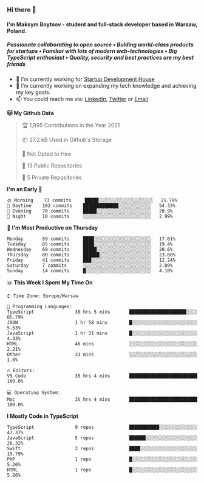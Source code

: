 ### Hi there 👋
#### I'm Maksym Boytsov - student and full-stack developer based in Warsaw, Poland.

##### Passionate collaborating to open source • Bulding world-class products for startups • Familiar with lots of modern web-technologies • Big TypeScript enthusiast • Quality, security and best practices are my best friends

- 💼 I’m currently working for [Startup Development House](https://start-up.house/en)
- 🔭 I’m currently working on expanding my tech knowledge and achieving my key goals.
- 📫 You could reach me via: [LinkedIn](https://www.linkedin.com/in/maksym-boytsov/), [Twitter](https://twitter.com/maksymboytsov) or [Email](mailto:maksym.boytsov@gmail.com?subject=[GitHub])

<!--START_SECTION:waka-->
**🐱 My Github Data** 

> 🏆 1,895 Contributions in the Year 2021
 > 
> 📦 27.2 kB Used in Github's Storage 
 > 
> 🚫 Not Opted to Hire
 > 
> 📜 13 Public Repositories 
 > 
> 🔑 5 Private Repositories  
 > 
**I'm an Early 🐤** 

```text
🌞 Morning    73 commits     █████░░░░░░░░░░░░░░░░░░░░   21.79% 
🌆 Daytime    182 commits    █████████████░░░░░░░░░░░░   54.33% 
🌃 Evening    70 commits     █████░░░░░░░░░░░░░░░░░░░░   20.9% 
🌙 Night      10 commits     ░░░░░░░░░░░░░░░░░░░░░░░░░   2.99%

```
📅 **I'm Most Productive on Thursday** 

```text
Monday       59 commits     ████░░░░░░░░░░░░░░░░░░░░░   17.61% 
Tuesday      65 commits     ████░░░░░░░░░░░░░░░░░░░░░   19.4% 
Wednesday    69 commits     █████░░░░░░░░░░░░░░░░░░░░   20.6% 
Thursday     80 commits     ██████░░░░░░░░░░░░░░░░░░░   23.88% 
Friday       41 commits     ███░░░░░░░░░░░░░░░░░░░░░░   12.24% 
Saturday     7 commits      ░░░░░░░░░░░░░░░░░░░░░░░░░   2.09% 
Sunday       14 commits     █░░░░░░░░░░░░░░░░░░░░░░░░   4.18%

```


📊 **This Week I Spent My Time On** 

```text
⌚︎ Time Zone: Europe/Warsaw

💬 Programming Languages: 
TypeScript               30 hrs 5 mins       █████████████████████░░░░   85.79% 
JSON                     1 hr 58 mins        █░░░░░░░░░░░░░░░░░░░░░░░░   5.63% 
JavaScript               1 hr 31 mins        █░░░░░░░░░░░░░░░░░░░░░░░░   4.33% 
HTML                     46 mins             ░░░░░░░░░░░░░░░░░░░░░░░░░   2.21% 
Other                    33 mins             ░░░░░░░░░░░░░░░░░░░░░░░░░   1.6%

🔥 Editors: 
VS Code                  35 hrs 4 mins       █████████████████████████   100.0%

💻 Operating System: 
Mac                      35 hrs 4 mins       █████████████████████████   100.0%

```

**I Mostly Code in TypeScript** 

```text
TypeScript               9 repos             ███████████░░░░░░░░░░░░░░   47.37% 
JavaScript               5 repos             ██████░░░░░░░░░░░░░░░░░░░   26.32% 
Swift                    3 repos             ████░░░░░░░░░░░░░░░░░░░░░   15.79% 
PHP                      1 repo              █░░░░░░░░░░░░░░░░░░░░░░░░   5.26% 
HTML                     1 repo              █░░░░░░░░░░░░░░░░░░░░░░░░   5.26%

```



<!--END_SECTION:waka-->
